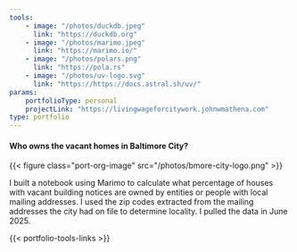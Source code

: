 ```yaml
---
tools:
    - image: "/photos/duckdb.jpeg"
      link: "https://duckdb.org"
    - image: "/photos/marimo.jpeg"
      link: "https://marimo.io/"
    - image: "/photos/polars.png"
      link: "https://pola.rs"
    - image: "/photos/uv-logo.svg"
      link: "https://https://docs.astral.sh/uv/"
params:
    portfolioType: personal
    projectLink: "https://livingwageforcitywork.johnwmathena.com"
type: portfolio 
---
```

#### Who owns the vacant homes in Baltimore City?

{{< figure class="port-org-image"  src="/photos/bmore-city-logo.png" >}}

I built a notebook using Marimo to calculate what percentage of houses with vacant building notices are owned by entities or people with local mailing addresses.
I used the zip codes extracted from the mailing addresses the city had on file to determine locality. I pulled the data in June 2025.

{{< portfolio-tools-links >}}
